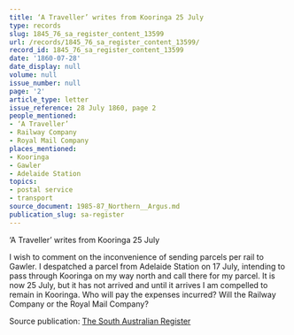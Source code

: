 ```yaml
---
title: ‘A Traveller’ writes from Kooringa 25 July
type: records
slug: 1845_76_sa_register_content_13599
url: /records/1845_76_sa_register_content_13599/
record_id: 1845_76_sa_register_content_13599
date: '1860-07-28'
date_display: null
volume: null
issue_number: null
page: '2'
article_type: letter
issue_reference: 28 July 1860, page 2
people_mentioned:
- ‘A Traveller’
- Railway Company
- Royal Mail Company
places_mentioned:
- Kooringa
- Gawler
- Adelaide Station
topics:
- postal service
- transport
source_document: 1985-87_Northern__Argus.md
publication_slug: sa-register
---
```


‘A Traveller’ writes from Kooringa 25 July

I wish to comment on the inconvenience of sending parcels per rail to Gawler.  I despatched a parcel from Adelaide Station on 17 July, intending to pass through Kooringa on my way north and call there for my parcel.  It is now 25 July, but it has not arrived and until it arrives I am compelled to remain in Kooringa.  Who will pay the expenses incurred?  Will the Railway Company or the Royal Mail Company?

Source publication: [The South Australian Register](/publications/sa-register/)
